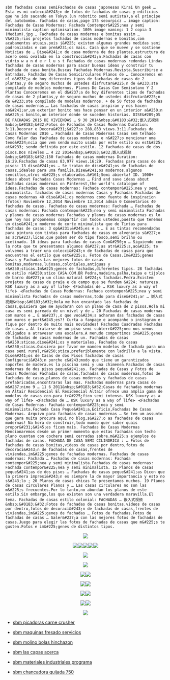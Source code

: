 
```
sbm fachadas casas semiFachadas de casas japonesas Kirai Un geek … Esta es mi colecci&#243;n de fotos de fachadas de casas y edificios que he ido sacando en Tokyo.(un robotito semi autista),a el principe del autobombo. fachadas de casas,page 175 seourpicz … image caption: Fachadas de Casas Modernas: Fachada Contempor&#225;nea y semi minimalista caption optimisation: 100% image naming: 1 2 copia 3 (Medium).jpg … Fachadas de casas modernas e bonitas assim … V&#225;rios projetos fachadas de casas modernas e bonitas,com acabamentos atuais.pois j&#225; existem algumas grandes medidas semi padronizadas e com pre&#231;os mais. Casa que se mueve y se sostiene Noticias de … Dise&#241;o de casa moderna de dos plantas,estructura de acero semi ovalada en la construcci&#243;n.Fachadas de casas con vidrio w a n d e r l u s t Fachadas de casas modernas redondas Lindas fachadas de casas modernas para sacar buenas ideas y construir tu fachada de casa bonita.Buscas Fachadas Modernas.Revista.Suscribirse a Entradas. Fachadas De Casas Semicirculares Planos de … Conoceremos en el d&#237;a de hoy diferentes tipos de fachadas de casas de 2 plantas,y de seguro muchos de ustedes disfrutar&#225;n de &#233;ste compilado de modelos modernos. Planos De Casas Con Semisotano Y 2 Plantas Conoceremos en el d&#237;a de hoy diferentes tipos de fachadas de casas de 2 plantas,y de seguro muchos de ustedes disfrutar&#225;n de &#233;ste compilado de modelos modernos. + de 50 fotos de fachadas de casas modernas,… Las fachadas de casas inspiran y nos hacen so&#241;ar,un exterior bonito nos hace pensar en un interior a&#250;n m&#225;s bonito,un interior donde se suceden historias. DISE&#209;OS DE FACHADAS 2015 DE VIVIENDAS … 9 30 2014&nbsp;&#0183;&#32;嵌入式视频&nbsp;&#0183;&#32;Fotos de Fachadas de Casas Modernas Duration: 3:11.Decorar e Decora&#231;&#227;o 288,853 views.3:11.Fachadas de Casas Modernas 2016 … Fachadas de Casas Modernas Casas sem telhado Como falar das fachadas de casas modernas e n&#227;o mencionar uma tend&#234;ncia que vem sendo muito usada por este estilo ou est&#225; at&#233; sendo definida por este estilo. 12 fachadas de casas de dos pisos.Dos niveles … 4 22 2014&nbsp;&#0183;&#32;嵌入式视频&nbsp;&#0183;&#32;150 fachadas de casas modernas Duration: 16:29.Fachadas de casas 83,977 views.16:29. Fachadas para casas de dos pisos: 13 dise&#241;os … Se tratan de dise&#241;os de fachadas de casas,ideales para una familia.Dise&#241;os modernos,algunos sencillos,otros m&#225;s elaborados.&#161;Semi abierta! ID. 1000+ ideas about Fachadas Casas Modernas … Find and save ideas about Fachadas casas modernas on Pinterest,the world's catalogue of ideas.Fachadas de casas modernas: Fachada contempor&#225;nea y semi minimalista. fachadas de casas modernas Casas y Fachadas Fachadas de casas modernas 40 dise&#241;os modernos como fuente de inspiracion (fotos) Noviembre 12,2014 Noviembre 13,2014 admin 0 Comentarios 40 fachadas de casas. Fachadas de casas modernas: Fachada … Fachadas de casas modernas: Fachada contempor&#225;nea y semi minimalista Fachadas y planos de casas modernas Fachadas y planos de casas modernas es lo que hoy nos proponemos compartir con todos ustedes,puesto que tenemos un dise&#241;o moderno de corte minimalista que de Tintas para fachadas de casas: 3 op&#231;&#245;es e a … E as tintas recomendadas para pintura com tintas para fachadas de casas em alvenaria s&#227;o as acr&#237;licas,que podem ser do tipo fosco,semi brilho ou acetinado. 10 ideas para fachadas de casas Com&#250;n … Siguiendo con la nota que te presentamos algunos d&#237;as atr&#225;s,ac&#225; te volvemos a traer una colecci&#243;n de fachadas de casas para que encuentres el estilo que est&#225;s. Fotos de Casas.Im&#225;genes Casas y Fachadas Las mejores fotos de casas bonitas,modernas,lujosas,coloniales,antiguas y r&#250;sticas.Im&#225;genes de fachadas,diferentes tipos. 28 fachadas em estilo r&#250;stico CASA.COM.BR Pedra,madeira,palha,taipa e tijolos de barro d&#227;o um clima natural &#224;s fachadas.Pedra.Existem projetos de casas de praia e de campo que se fundem &#224; natureza. KSK luxury as a way of life⊱ ⊰Fachadas de … KSK luxury as a way of life⊱ ⊰Fachadas de Casas Modernas: Fachada contempor&#225;nea y semi minimalista Fachadas de casas modernas,todo para dise&#241;ar … 嵌入式视频&nbsp;&#0183;&#32;Hola me han encantado las fachadas de casas,quisiera que me ayudaran con un plano de casa de 2 pisos.Hola mi casa es semi pareada de un nivel y de … 20 Fachadas de casas modernas com muros e … E a&#237;,o que voc&#234;s acharam das fachadas de casas com muros e port&#245;es?! Curta a fanpage e acompanhe o instagram e fique por dentro de muito mais novidades! Fachadas Cuadradas Fachadas de casas … Al tratarse de un piso semi subterr&#225;neo nos vemos obligados a atravesar una escalera.A menudo compartimos im&#225;genes de fachadas de casas modernas de un. Fachadas de casas r&#250;sticas,dise&#241;os y materiales. Fachadas de casas r&#250;sticas.Quisiera por favor me manden modelos de fachada para una casa semi rural,r&#250;stica,preferiblemente con ladrillo a la vista. Dise&#241;os de Casas de dos Pisos fachadas de casas Configuraci&#243;n porche c&#243;modo que tiene un garantizados soportes de madera.es la piscina semi y una chimenea.Fachadas de casas modernas de dos pisos peque&#241;as. Fachadas de Casas y Fotos de Casas Modernas Fachadas de casas,fachadas de casas modernas,fotos de fachadas de casas,planos de casas modernas y fachadas de casas prefabricadas,encontraras las mas. Fachadas modernas para casas de m&#237;nimo 9 … 11 6 2011&nbsp;&#0183;&#32;Casas de fachadas modernas en Altair Residencial El Residencial Altair ofrece una amplia gama de modelos de casas con.para tr&#225;fico semi intenso. KSK luxury as a way of life⊱ ⊰Fachadas de … KSK luxury as a way of life⊱ ⊰Fachadas de Casas Modernas: Fachada contempor&#225;nea y semi minimalista.Fachada Casa Peque&#241;a,Edificio,Fachadas De Casas Modernas. Arquivo para fachadas de casas modernas … Se tem um assunto que gera muita procura aqui no blog,s&#227;o as fachadas de casas modernas! Na hora de construir,todo mundo quer saber quais propor&#231;&#245;es ficam mais. Fachadas De Casas Modernas Mencionaremos desde un primer momento que estas fachadas con techo plano cuentan con cochera semi cerradas sobre.m&#225;s ejemplos de fachadas de casas. FACHADA DE CASA SEMI CILINDRICA : … Fotos de fachadas de casas bonitas,videos de casas por dentro,fotos de decoraci&#243;n de fachadas de casas,frentes de viviendas,im&#225;genes de fachadas modernas. Fachadas de casas modernas: Fachada … Fachadas de casas modernas: Fachada contempor&#225;nea y semi minimalista.Fachadas de casas modernas: Fachada contempor&#225;nea y semi minimalista. 15 Planos de casas peque&#241;as de dos pisos … Fachadas de casas peque&#241;as Dicen que la primera impresi&#243;n es siempre la de mayor importancia y esto no s&#243;lo ; 20 Planos de casas chicas Te presentamos muchos. 19 Planos de casas circulares Planos y … Las casas circulares no son las m&#225;s frecuentes.Por lo tanto,no abundan los planos de este estilo.Sin embargo,los que existen son una verdadera maravilla.El tema. Fachadas de casas estilo colonial: FACHADAS … 嵌入式视频&nbsp;&#0183;&#32;Fotos de fachadas de casas bonitas,videos de casas por dentro,fotos de decoraci&#243;n de fachadas de casas,frentes de viviendas,im&#225;genes de fachadas … Fotos de fachadas.Fotos de fachadas de casas … Galer&#237;a con las mejores fotos de fachadas de casas.Juego para elegir las fotos de fachadas de casas que m&#225;s te gusten.Fotos e im&#225;genes de distintos tipos. 
```

<div align="center">

<a href="https://es-crusher.shibang-china.com/github&k=sbm+fachadas+casas+semi"><img src="https://static.shibang-china.com/es/crusher/logo.jpg"></a>

<a href="https://es-crusher.shibang-china.com/github&k=sbm+fachadas+casas+semi"><img src="https://static.shibang-china.com/es/crusher/index.jpg"></a><a href="https://es-crusher.shibang-china.com/material.htmlgithub&k=sbm+fachadas+casas+semi"><img src="https://static.shibang-china.com/es/crusher/material.jpg"></a><a href="https://es-crusher.shibang-china.com/application.htmlgithub&k=sbm+fachadas+casas+semi"><img src="https://static.shibang-china.com/es/crusher/application.jpg"></a><a href="https://es-crusher.shibang-china.com/aboutus.htmlgithub&k=sbm+fachadas+casas+semi"><img src="https://static.shibang-china.com/es/crusher/aboutus.jpg"></a><a href="https://es-crusher.shibang-china.com/contact.htmlgithub&k=sbm+fachadas+casas+semi"><img src="https://static.shibang-china.com/es/crusher/contact.jpg"></a>

<a href="https://es-crusher.shibang-china.com/github&k=sbm+fachadas+casas+semi"><img src="https://static.shibang-china.com/es/crusher/banner.jpg"></a>

<a href="https://swt.shibang-china.com/github&k=sbm+fachadas+casas+semi"><img src="https://static.shibang-china.com/es/crusher/text.jpg"></a>

<a href="https://swt.shibang-china.com/github&k=sbm+fachadas+casas+semi"><img src="https://static.shibang-china.com/es/crusher/chat.jpg"></a><a href="https://es-crusher.shibang-china.com/contact.htmlgithub&k=sbm+fachadas+casas+semi"><img src="https://static.shibang-china.com/es/crusher/message.jpg"></a>

<a href="https://es-crusher.shibang-china.com/products/pe.htmlgithub&k=sbm+fachadas+casas+semi"><img src="https://static.shibang-china.com/es/crusher/pe.jpg"></a><a href="https://es-crusher.shibang-china.com/products/pf.htmlgithub&k=sbm+fachadas+casas+semi"><img src="https://static.shibang-china.com/es/crusher/pf.jpg"></a>

<a href="https://es-crusher.shibang-china.com/products/hpt.htmlgithub&k=sbm+fachadas+casas+semi"><img src="https://static.shibang-china.com/es/crusher/hpt.jpg"></a><a href="https://es-crusher.shibang-china.com/products/vsi.htmlgithub&k=sbm+fachadas+casas+semi"><img src="https://static.shibang-china.com/es/crusher/vsi.jpg"></a>

<a href="https://es-crusher.shibang-china.com/products/klv.htmlgithub&k=sbm+fachadas+casas+semi"><img src="https://static.shibang-china.com/es/crusher/klv.jpg"></a><a href="https://es-crusher.shibang-china.com/products/portable.htmlgithub&k=sbm+fachadas+casas+semi"><img src="https://static.shibang-china.com/es/crusher/portable.jpg"></a>

<a href="https://swt.shibang-china.com/github&k=sbm+fachadas+casas+semi"><img src="https://static.shibang-china.com/es/crusher/case.jpg"></a>

</div>


* [sbm picadoras carne crusher](sbm%20picadoras%20carne%20crusher.md)

* [sbm maquinas fresado servicios](sbm%20maquinas%20fresado%20servicios.md)

* [sbm molino bolas hinchazon](sbm%20molino%20bolas%20hinchazon.md)

* [sbm las capas acerca](sbm%20las%20capas%20acerca.md)

* [sbm materiales industriales programa](sbm%20materiales%20industriales%20programa.md)

* [sbm chancadora quijada 750](sbm%20chancadora%20quijada%20750.md)